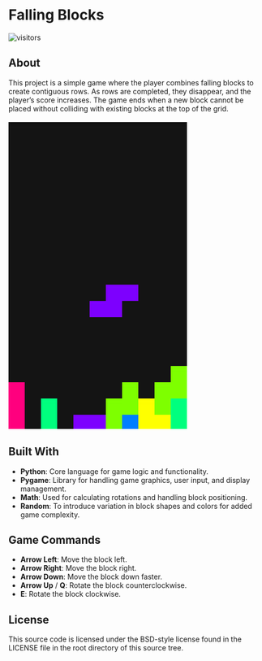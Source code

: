 # Falling Blocks

![visitors](https://visitor-badge.laobi.icu/badge?page_id=AlexLu94.FallingBlocks)

## About
This project is a simple game where the player combines falling blocks to create contiguous rows. As rows are completed, they disappear, and the player’s score increases.
The game ends when a new block cannot be placed without colliding with existing blocks at the top of the grid.

![If the gif doesn't play, please find the original file in the folder of the project](demo.gif)

## Built With
- **Python**: Core language for game logic and functionality.
- **Pygame**: Library for handling game graphics, user input, and display management.
- **Math**: Used for calculating rotations and handling block positioning.
- **Random**: To introduce variation in block shapes and colors for added game complexity.


## Game Commands

- **Arrow Left**: Move the block left.
- **Arrow Right**: Move the block right.
- **Arrow Down**: Move the block down faster.
- **Arrow Up** / **Q**: Rotate the block counterclockwise.
- **E**: Rotate the block clockwise.

## License
This source code is licensed under the BSD-style license found in the LICENSE file in the root directory of this source tree.